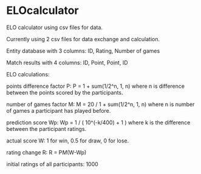 # ELOcalculator
ELO calculator using csv files for data.

Currently using 2 csv files for data exchange and calculation.

Entity database with 3 columns: ID, Rating, Number of games

Match results with 4 columns: ID, Point, Point, ID

ELO calculations:

points difference factor P:
P = 1 + sum(1/2^n, 1, n) where n is difference between the points scored by the participants.

number of games factor M:
M = 20 / 1 + sum(1/2^n, 1, n) where n is number of games a participant has played before.

prediction score Wp:
Wp = 1 / ( 10^(-k/400) + 1 ) where k is the difference between the participant ratings.

actual score W:
1 for win, 0.5 for draw, 0 for lose.

rating change R:
R = P*M*(W-Wp)

initial ratings of all participants: 1000


